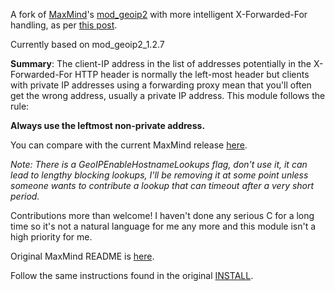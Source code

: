 A fork of [MaxMind](http://www.maxmind.com)'s
[mod_geoip2](http://www.maxmind.com/app/mod_geoip) with more intelligent
X-Forwarded-For handling, as per
[this post](http://rod.vagg.org/2011/07/wrangling-the-x-forwarded-for-header/).

Currently based on mod_geoip2_1.2.7

**Summary**: The client-IP address in the list of addresses potentially
in the X-Forwarded-For HTTP header is normally the left-most header but
clients with private IP addresses using a forwarding proxy mean that
you'll often get the wrong address, usually a private IP address. This
module follows the rule:

**Always use the leftmost non-private address.**

You can compare with the current MaxMind release
[here](https://github.com/rvagg/mod_geoip2_xff/compare/maxmind...master).

*Note: There is a GeoIPEnableHostnameLookups flag, don't use it, it can
lead to lengthy blocking lookups, I'll be removing it at some point
unless someone wants to contribute a lookup that can timeout after a
very short period.*

Contributions more than welcome! I haven't done any serious C for a long
time so it's not a natural language for me any more and this module
isn't a high priority for me.

Original MaxMind README is
[here](https://github.com/rvagg/mod_geoip2_xff/blob/master/README).

Follow the same instructions found in the original
[INSTALL](https://github.com/rvagg/mod_geoip2_xff/blob/master/INSTALL).
